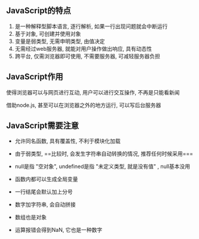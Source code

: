 ## JavaScript的特点

1. 是一种解释型脚本语言,  逐行解析,  如果一行出现问题就会中断运行
2. 基于对象, 可创建并使用对象
3. 变量是弱类型,  无需申明类型,  由值决定
4. 无需经过web服务器,  就能对用户操作做出响应,  具有动态性
5. 跨平台,  仅需浏览器即可使用,  不需要服务器,  可减轻服务器负担



## JavaScript作用

使得浏览器可以与网页进行互动, 用户可以进行交互操作, 不再是只能看新闻

借助node.js, 甚至可以在浏览器之外的地方运行, 可以写后台服务器



## JavaScript需要注意

* 允许同名函数,  具有覆盖性,  不利于模块化加载

* 由于弱类型,  ==比较时,  会发生字符串自动转换的情况, 推荐任何时候采用===

* null是指 "空对象",  undefined是指 "未定义类型, 就是没有值" , null基本没用

* 函数内都可以生成全局变量

* 一行结尾会默认加上分号

* 数字加字符串, 会自动拼接

* 数组也是对象

* 运算报错会得到NaN,  它也是一种数字









